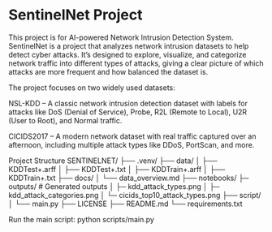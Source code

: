# SentinelNet Project
This project is for AI-powered Network Intrusion Detection System. SentinelNet is a project that analyzes network intrusion datasets to help detect cyber attacks. It’s designed to explore, visualize, and categorize network traffic into different types of attacks, giving a clear picture of which attacks are more frequent and how balanced the dataset is.

The project focuses on two widely used datasets:

NSL-KDD – A classic network intrusion detection dataset with labels for attacks like DoS (Denial of Service), Probe, R2L (Remote to Local), U2R (User to Root), and Normal traffic.

CICIDS2017 – A modern network dataset with real traffic captured over an afternoon, including multiple attack types like DDoS, PortScan, and more.

Project Structure
SENTINELNET/
├── .venv/
├── data/
│   ├── KDDTest+.arff
│   ├── KDDTest+.txt
│   ├── KDDTrain+.arff
│   ├── KDDTrain+.txt
├── docs/
│   └── data_overview.md
├── notebooks/
├─ outputs/                            # Generated outputs
│  ├─ kdd_attack_types.png
│  ├─ kdd_attack_categories.png
│  └─ cicids_top10_attack_types.png
├── script/
│   └── main.py
├── LICENSE
├── README.md
└── requirements.txt

Run the main script:
python scripts/main.py
